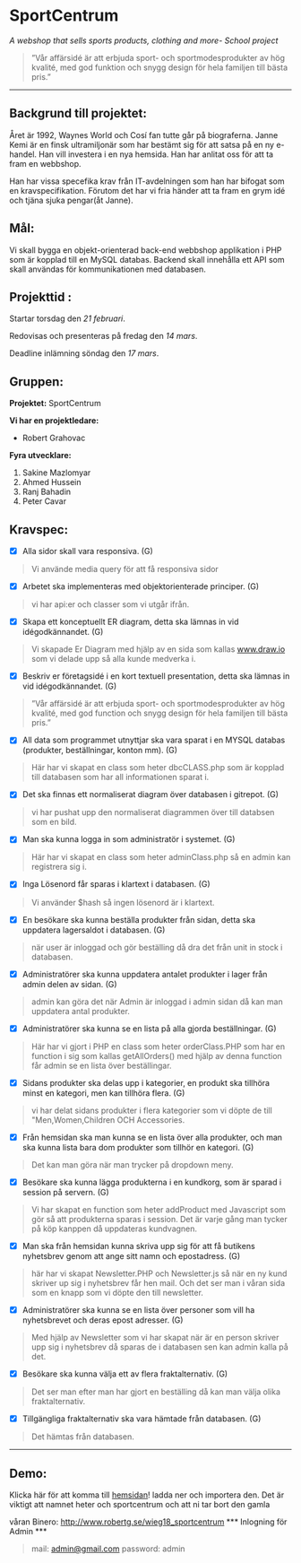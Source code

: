 # SportCentrum

_A webshop that sells sports products, clothing and more- School project_

> ”Vår affärsidé är att erbjuda sport- och sportmodesprodukter av hög kvalité, med god funktion och snygg design för hela familjen till bästa pris.”


***

## Backgrund till projektet:
Året är 1992, Waynes World och Cosí fan tutte går på biograferna. Janne Kemi är en finsk ultramiljonär som har bestämt sig för att satsa på en ny e-handel. Han vill investera i en nya hemsida. Han har anlitat oss för att ta fram en webbshop. 

Han har vissa specefika krav från IT-avdelningen som han har bifogat som en kravspecifikation. Förutom det har vi fria händer att ta fram en grym idé och tjäna sjuka pengar(åt Janne). 


## Mål:  

Vi skall bygga en objekt-orienterad back-end webbshop applikation i PHP som är kopplad till en MySQL databas. Backend skall innehålla ett API som skall användas för kommunikationen med databasen.

## Projekttid :

Startar torsdag den _21 februari_.

Redovisas och presenteras på fredag den _14 mars_.

Deadline inlämning söndag den _17 mars_.

## Gruppen:

__Projektet:__
SportCentrum

__Vi har en projektledare:__ 
- Robert Grahovac

__Fyra utvecklare:__ 
1. Sakine Mazlomyar 
2. Ahmed Hussein 
3. Ranj Bahadin 
4. Peter Cavar 

## Kravspec:
- [x] Alla sidor skall vara responsiva. (G)
> Vi använde media query för att få responsiva sidor
- [x] Arbetet ska implementeras med objektorienterade principer. (G)
> vi har api:er och classer som vi utgår ifrån.
- [x] Skapa ett konceptuellt ER diagram, detta ska lämnas in vid idégodkännandet. (G)
> Vi skapade Er Diagram med hjälp av en sida som kallas www.draw.io som vi delade upp så alla kunde medverka i.
- [x] Beskriv er företagsidé i en kort textuell presentation, detta ska lämnas in vid idégodkännandet. (G)
> ”Vår affärsidé är att erbjuda sport- och sportmodesprodukter av hög kvalité, med god function och snygg design för hela familjen till bästa pris.”
- [x] All data som programmet utnyttjar ska vara sparat i en MYSQL databas (produkter, beställningar, konton mm). (G)
> Här har vi skapat en class som heter dbcCLASS.php som är kopplad till databasen som har all informationen sparat i.
- [x] Det ska finnas ett normaliserat diagram över databasen i gitrepot. (G)
> vi har pushat upp den normaliserat diagrammen över till databsen som en bild.
- [x] Man ska kunna logga in som administratör i systemet. (G)
> Här har vi skapat en class som heter adminClass.php så en admin kan registrera sig i.
- [x] Inga Lösenord får sparas i klartext i databasen. (G)
> Vi använder $hash så ingen lösenord är i klartext.
- [x] En besökare ska kunna beställa produkter från sidan, detta ska uppdatera lagersaldot i databasen. (G)
> när user är inloggad och gör beställing då dra det från unit in stock i databasen.
- [x] Administratörer ska kunna uppdatera antalet produkter i lager från admin delen av sidan. (G)
> admin kan göra det när Admin är inloggad i admin sidan då kan man uppdatera antal produkter.
- [x] Administratörer ska kunna se en lista på alla gjorda beställningar. (G)
> Här har vi gjort i PHP en class som heter orderClass.PHP som har en function i sig som kallas getAllOrders() med hjälp av denna function får admin se en lista över beställingar.
- [x] Sidans produkter ska delas upp i kategorier, en produkt ska tillhöra minst en kategori, men kan tillhöra flera. (G)
> vi har delat sidans produkter i flera kategorier som vi döpte de till "Men,Women,Children OCH Accessories.
- [x] Från hemsidan ska man kunna se en lista över alla produkter, och man ska kunna lista bara dom produkter som tillhör en kategori. (G)
> Det kan man göra när man trycker på dropdown meny.
- [x] Besökare ska kunna lägga produkterna i en kundkorg, som är sparad i session på servern. (G)
> Vi har skapat en function som heter addProduct med Javascript som gör så att produkterna sparas i session. Det är varje gång man tycker på köp kanppen då uppdateras kundvagnen.
- [x] Man ska från hemsidan kunna skriva upp sig för att få butikens nyhetsbrev genom att ange sitt namn och epostadress. (G)
> här har vi skapat Newsletter.PHP och Newsletter.js så när en ny kund skriver up sig i nyhetsbrev får hen mail. Och det ser man i våran sida som en knapp som vi döpte den till newsletter.
- [x] Administratörer ska kunna se en lista över personer som vill ha nyhetsbrevet och deras epost adresser. (G)
> Med hjälp av Newsletter som vi har skapat när är en person skriver upp sig i nyhetsbrev då sparas de i databasen sen kan admin kalla på det.
- [x] Besökare ska kunna välja ett av flera fraktalternativ. (G)
> Det ser man efter man har gjort en beställing då kan man välja olika fraktalternativ.
- [x] Tillgängliga fraktalternativ ska vara hämtade från databasen. (G)
> Det hämtas från databasen.

***

## Demo:
Klicka här för att komma till [hemsidan](https://ranchino.github.io/SportCentrum/)!
ladda ner och importera den. Det är viktigt att namnet heter och sportcentrum och att ni tar bort den gamla


våran Binero: http://www.robertg.se/wieg18_sportcentrum
*** Inlogning för Admin ***


> mail: admin@gmail.com 
> password: admin 
